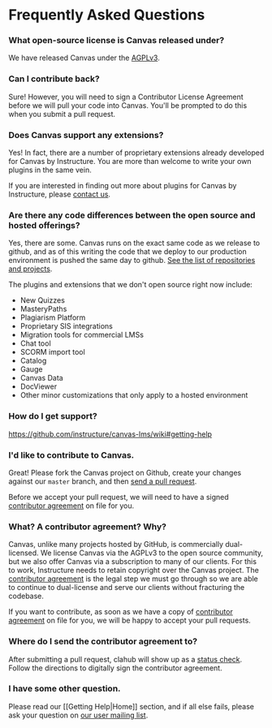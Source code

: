 Frequently Asked Questions
=====

### What open-source license is Canvas released under?

We have released Canvas under the [AGPLv3](http://www.gnu.org/licenses/agpl.html).

### Can I contribute back?

Sure! However, you will need to sign a Contributor License Agreement before we will pull your code into Canvas.  You'll be prompted to do this when you submit a pull request.

### Does Canvas support any extensions?

Yes! In fact, there are a number of proprietary extensions already developed for Canvas by Instructure. You are more than welcome to write your own plugins in the same vein.

If you are interested in finding out more about plugins for Canvas by Instructure, please [contact us](http://www.instructure.com/).

### Are there any code differences between the open source and hosted offerings?

Yes, there are some. Canvas runs on the exact same code as we release to github, and as of this writing the code that we deploy to our production environment is pushed the same day to github. [See the list of repositories and projects](https://github.com/instructure).

The plugins and extensions that we don't open source right now include:

* New Quizzes
* MasteryPaths
* Plagiarism Platform
* Proprietary SIS integrations
* Migration tools for commercial LMSs
* Chat tool
* SCORM import tool
* Catalog
* Gauge
* Canvas Data
* DocViewer
* Other minor customizations that only apply to a hosted environment

### How do I get support?

https://github.com/instructure/canvas-lms/wiki#getting-help

### I'd like to contribute to Canvas.

Great! Please fork the Canvas project on Github, create your changes against our `master` branch, and then [send a pull request](http://help.github.com/pull-requests/). 

Before we accept your pull request, we will need to have a signed [contributor agreement](https://github.com/instructure/canvas-lms/issues/1030) on file for you.

### What? A contributor agreement? Why?

Canvas, unlike many projects hosted by GitHub, is commercially dual-licensed. We license Canvas via the AGPLv3 to the open source community, but we also offer Canvas via a subscription to many of our clients. For this to work, Instructure needs to retain copyright over the Canvas project. The [contributor agreement](https://github.com/instructure/canvas-lms/issues/1030) is the legal step we must go through so we are able to continue to dual-license and serve our clients without fracturing the codebase.

If you want to contribute, as soon as we have a copy of [contributor agreement](https://github.com/instructure/canvas-lms/issues/1030) on file for you, we will be happy to accept your pull requests.

### Where do I send the contributor agreement to?

After submitting a pull request, clahub will show up as a [status check](https://github.com/instructure/canvas-lms/issues/1030). Follow the directions to digitally sign the contributor agreement.

### I have some other question.

Please read our [[Getting Help|Home]] section, and if all else fails, please ask your question on [our user mailing list](http://groups.google.com/group/canvas-lms-users).